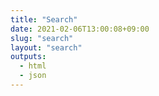 ```yaml
---
title: "Search"
date: 2021-02-06T13:00:08+09:00
slug: "search"
layout: "search"
outputs:
  - html
  - json
---
```


